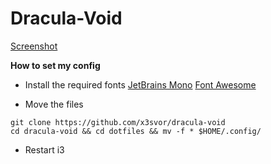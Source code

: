 # Dracula-Void

[Screenshot](https://imgur.com/vkPGWFF)

**How to set my config**

* Install the required fonts
[JetBrains Mono](https://www.jetbrains.com/ru-ru/lp/mono/)
[Font Awesome](https://fontawesome.com/)

* Move the files
```
git clone https://github.com/x3svor/dracula-void
cd dracula-void && cd dotfiles && mv -f * $HOME/.config/
```
* Restart i3
